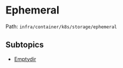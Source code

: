 # Ephemeral

Path: `infra/container/k8s/storage/ephemeral`

## Subtopics
- [Emptydir](./emptydir/README.md)
